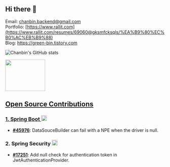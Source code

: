 ## Hi there 👋

Email: chanbin.backend@gmail.com </br>
Portfolio: [https://www.rallit.com](https://www.rallit.com/resumes/69060@gksmfcksqls/%EA%B9%80%EC%B0%AC%EB%B9%88) </br>
Blog: https://green-bin.tistory.com </br>


![Chanbin's GitHub stats](https://github-readme-stats.vercel.app/api?username=chanbinme&show_icons=true&theme=apprentice)
<div align="left" dir="auto">  
  <a href="https://github.com/devxb/gitanimals">
    <img src="https://render.gitanimals.org/lines/chanbinme?pet-id=665233317952134779" width="50%" height="100" style="max-width: 100%;"/>
</div>

## Open Source Contributions

### 1. Spring Boot <a href="https://github.com/spring-projects/spring-boot/tree/main"><img src="https://github.com/user-attachments/assets/57af4ca8-3fe9-4edb-a9c3-a39ec4cb2529" alt="Spring Boot" width="18" height="18">
- **[#45976](https://github.com/spring-projects/spring-boot/pull/45976)**: DataSouceBuilder can fail with a NPE when the driver is null.

### 2. Spring Security <a href="https://github.com/spring-projects/spring-security/tree/main"><img src="https://github.com/user-attachments/assets/57af4ca8-3fe9-4edb-a9c3-a39ec4cb2529" alt="Spring Security" width="18" height="18">
- **[#17251](https://github.com/spring-projects/spring-security/pull/17251)**: Add null check for authentication token in JwtAuthenticationProvider.
